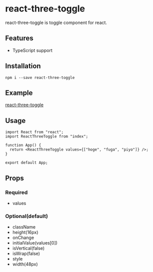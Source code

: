 # react-three-toggle

react-three-toggle is toggle component for react.

## Features

- TypeScript support

## Installation

`npm i --save react-three-toggle`

## Example

[react-three-toggle](https://react-three-toggle.kk-web.link/)

## Usage

```tsx
import React from "react";
import ReactThreeToggle from "index";

function App() {
  return <ReactThreeToggle values={["hoge", "fuga", "piyo"]} />;
}

export default App;
```

## Props

### Required

- values

### Optional(default)

- className
- height(16px)
- onChange
- initialValue(values[0])
- isVertical(false)
- isWrap(false)
- style
- width(48px)
